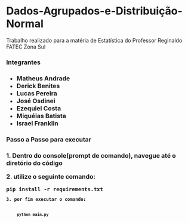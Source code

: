 # Dados-Agrupados-e-Distribuição-Normal
Trabalho realizado para a matéria de Estatística do Professor Reginaldo 
FATEC Zona Sul

<h3>Integrantes<h3>

* Matheus Andrade
* Derick Benites
* Lucas Pereira
* José Osdinei
* Ezequiel Costa
* Miquéias Batista
* Israel Franklin

<h3>Passo a Passo para executar<h3>

<p>1. Dentro do console(prompt de comando), navegue até o diretório do código</p>

<p>2. utilize o seguinte comando:</p>
    <code>pip install -r requirements.txt<code>
<p>3. por fim executar o comando:</p>
    <code>python main.py<code> 